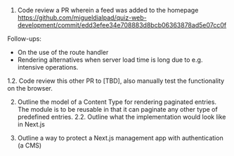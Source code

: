 1. Code review a PR wherein a feed was added to the homepage<br>
https://github.com/migueldialpad/quiz-web-development/commit/edd3efee34e708883d8bcb06363878ad5e07cc0f

Follow-ups:
- On the use of the route handler
- Rendering alternatives when server load time is long due to e.g. intensive operations.

1.2. Code review this other PR to [TBD], also manually test the functionality on the browser.

2. Outline the model of a Content Type for rendering paginated entries. The module is to be reusable in that it can paginate any other type of predefined entries.
2.2. Outline what the implementation would look like in Next.js

3. Outline a way to protect a Next.js management app with authentication (a CMS) 
